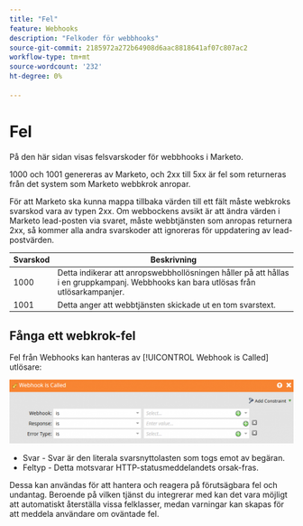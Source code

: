 ```yaml
---
title: "Fel"
feature: Webhooks
description: "Felkoder för webbhooks"
source-git-commit: 2185972a272b64908d6aac8818641af07c807ac2
workflow-type: tm+mt
source-wordcount: '232'
ht-degree: 0%

---
```



# Fel

På den här sidan visas felsvarskoder för webbhooks i Marketo.

1000 och 1001 genereras av Marketo, och 2xx till 5xx är fel som returneras från det system som Marketo webbkrok anropar.

För att Marketo ska kunna mappa tillbaka värden till ett fält måste webkroks svarskod vara av typen 2xx. Om webbockens avsikt är att ändra värden i Marketo lead-posten via svaret, måste webbtjänsten som anropas returnera 2xx, så kommer alla andra svarskoder att ignoreras för uppdatering av lead-postvärden.

| Svarskod | Beskrivning |
| --- | --- |
| 1000 | Detta indikerar att anropswebbhollösningen håller på att hållas i en gruppkampanj. Webbhooks kan bara utlösas från utlösarkampanjer. |
| 1001 | Detta anger att webbtjänsten skickade ut en tom svarstext. |

## Fånga ett webkrok-fel

Fel från Webhooks kan hanteras av [!UICONTROL Webhook is Called] utlösare:

![Webkrok anropas](assets/webhook-called.png)

* Svar - Svar är den literala svarsnyttolasten som togs emot av begäran.
* Feltyp - Detta motsvarar HTTP-statusmeddelandets orsak-fras.

Dessa kan användas för att hantera och reagera på förutsägbara fel och undantag. Beroende på vilken tjänst du integrerar med kan det vara möjligt att automatiskt återställa vissa felklasser, medan varningar kan skapas för att meddela användare om oväntade fel.
